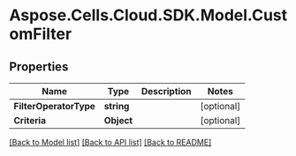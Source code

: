 # Aspose.Cells.Cloud.SDK.Model.CustomFilter
## Properties

Name | Type | Description | Notes
------------ | ------------- | ------------- | -------------
**FilterOperatorType** | **string** |  | [optional] 
**Criteria** | **Object** |  | [optional] 

[[Back to Model list]](../README.md#documentation-for-models) [[Back to API list]](../README.md#documentation-for-api-endpoints) [[Back to README]](../README.md)

